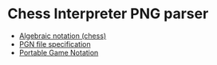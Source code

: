 # Chess Interpreter PNG parser

* [Algebraic notation (chess)](https://en.wikipedia.org/wiki/Algebraic_notation_(chess))
* [PGN file specification](https://www.chessclub.com/help/PGN-spec)
* [Portable Game Notation](https://en.wikipedia.org/wiki/Portable_Game_Notation)
